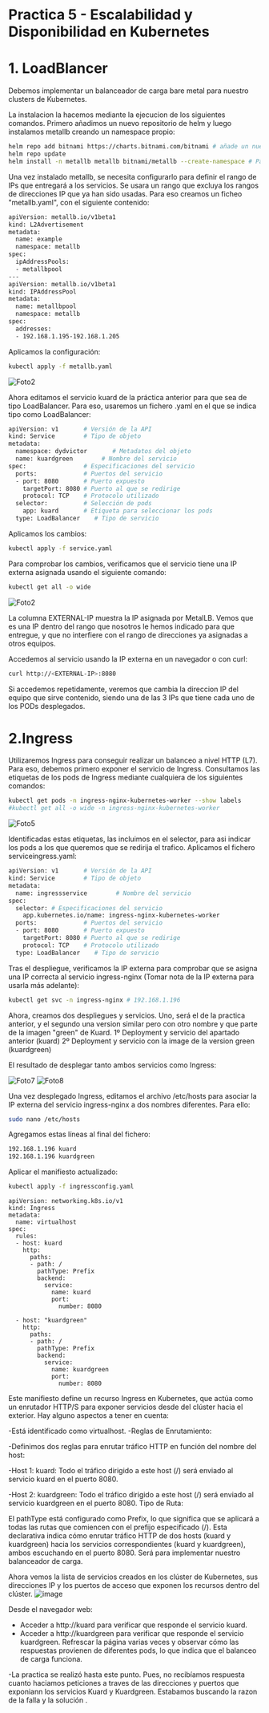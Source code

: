 # Practica 5 - Escalabilidad y Disponibilidad en Kubernetes

# 1. LoadBlancer
Debemos implementar un balanceador de carga bare metal para nuestro clusters de Kubernetes. 

La instalacion la hacemos mediante la ejecucion de los siguientes comandos. Primero añadimos un nuevo repositorio de helm y luego instalamos metallb creando un namespace propio: 

```bash
helm repo add bitnami https://charts.bitnami.com/bitnami # añade un nuevo repositoio de helm
helm repo update
helm install -n metallb metallb bitnami/metallb --create-namespace # Para crear en una namespace 
```

Una vez instalado metallb, se necesita configurarlo para definir el rango de IPs que entregará a los servicios. Se usara un rango que excluya los rangos de direcciones IP que ya han sido usadas. Para eso creamos un ficheo "metallb.yaml", con el siguiente contenido:

```bash
apiVersion: metallb.io/v1beta1
kind: L2Advertisement
metadata:
  name: example
  namespace: metallb
spec:
  ipAddressPools:
  - metallbpool
---
apiVersion: metallb.io/v1beta1
kind: IPAddressPool
metadata:
  name: metallbpool
  namespace: metallb
spec:
  addresses:
  - 192.168.1.195-192.168.1.205
```

Aplicamos la configuración:
```bash
kubectl apply -f metallb.yaml
```

![Foto2](imgs/2.png)

Ahora editamos el servicio kuard de la práctica anterior para que sea de tipo LoadBalancer. Para eso, usaremos un fichero .yaml en el que se indica tipo como LoadBalancer:

```bash
apiVersion: v1       # Versión de la API
kind: Service        # Tipo de objeto
metadata:    
  namespace: dydvictor       # Metadatos del objeto
  name: kuardgreen        # Nombre del servicio
spec:                # Especificaciones del servicio
  ports:             # Puertos del servicio
  - port: 8080       # Puerto expuesto
    targetPort: 8080 # Puerto al que se redirige
    protocol: TCP    # Protocolo utilizado
  selector:          # Selección de pods
    app: kuard       # Etiqueta para seleccionar los pods
  type: LoadBalancer    # Tipo de servicio
```

Aplicamos los cambios:
```bash
kubectl apply -f service.yaml
```

Para comprobar los cambios, verificamos que el servicio tiene una IP externa asignada usando el siguiente comando:

```bash
kubectl get all -o wide
```

![Foto2](imgs/3.png)

La columna EXTERNAL-IP muestra la IP asignada por MetalLB. Vemos que es una IP dentro del rango que nosotros le hemos indicado para que entregue, y que no interfiere con el rango de direcciones ya asignadas a otros equipos.

Accedemos al servicio usando la IP externa en un navegador o con curl:

```bash
curl http://<EXTERNAL-IP>:8080
```

Si accedemos repetidamente, veremos que cambia la direccion IP del equipo que sirve contenido, siendo una de las 3 IPs que tiene cada uno de los PODs desplegados.


# 2.Ingress

Utilizaremos Ingress para conseguir realizar un balanceo a nivel HTTP (L7). Para eso, debemos primero exponer el servicio de Ingress. Consultamos las etiquetas de los pods de Ingress mediante cualquiera de los siguientes comandos:

```bash
kubectl get pods -n ingress-nginx-kubernetes-worker --show labels
#kubectl get all -o wide -n ingress-nginx-kubernetes-worker
```

![Foto5](imgs/5.png)

Identificadas estas etiquetas, las incluimos en el selector, para asi indicar los pods a los que queremos que se redirija el trafico. Aplicamos el fichero serviceingress.yaml:

```bash
apiVersion: v1       # Versión de la API
kind: Service        # Tipo de objeto
metadata:
  name: ingressservice        # Nombre del servicio
spec:
  selector: # Especificaciones del servicio
    app.kubernetes.io/name: ingress-nginx-kubernetes-worker
  ports:             # Puertos del servicio
  - port: 8080       # Puerto expuesto
    targetPort: 8080 # Puerto al que se redirige
    protocol: TCP    # Protocolo utilizado
  type: LoadBalancer    # Tipo de servicio
```

Tras el despliegue, verificamos la IP externa para comprobar que se asigna una IP correcta al servicio ingress-nginx (Tomar nota de la IP externa para usarla más adelante):

```bash
kubectl get svc -n ingress-nginx # 192.168.1.196
```

Ahora, creamos dos despliegues y servicios. Uno, será el de la practica anterior, y el segundo una version similar pero con otro nombre y que parte de la imagen "green" de Kuard.
  1º Deployment y servicio del apartado anterior (kuard)
  2º Deployment y servicio con la image de la version green (kuardgreen)

El resultado de desplegar tanto ambos servicios como Ingress:

![Foto7](imgs/7.png)
![Foto8](imgs/8.png)

Una vez desplegado Ingress, editamos el archivo /etc/hosts para asociar la IP externa del servicio ingress-nginx a dos nombres diferentes. Para ello:

```bash
sudo nano /etc/hosts
```

Agregamos estas líneas al final del fichero: 

```bash
192.168.1.196 kuard
192.168.1.196 kuardgreen
```



Aplicar el manifiesto actualizado:
```bash
kubectl apply -f ingressconfig.yaml
```
```
apiVersion: networking.k8s.io/v1
kind: Ingress
metadata:
  name: virtualhost
spec:
  rules:
  - host: kuard
    http:
      paths:
      - path: /
        pathType: Prefix
        backend:
          service:
            name: kuard
            port:
              number: 8080

  - host: "kuardgreen"
    http:
      paths:
      - path: /
        pathType: Prefix
        backend:
          service:
            name: kuardgreen
            port:
              number: 8080
```

Este manifiesto define un recurso Ingress en Kubernetes, que actúa como un enrutador HTTP/S para exponer servicios desde del clúster hacia el exterior. 
Hay alguno aspectos a tener en cuenta:

-Está identificado como virtualhost.
-Reglas de Enrutamiento:

-Definimos dos reglas para enrutar tráfico HTTP en función del nombre del host:

-Host 1: kuard:
Todo el tráfico dirigido a este host (/) será enviado al servicio kuard en el puerto 8080.

-Host 2: kuardgreen:
Todo el tráfico dirigido a este host (/) será enviado al servicio kuardgreen en el puerto 8080.
Tipo de Ruta:

El pathType está configurado como Prefix, lo que significa que se aplicará a todas las rutas que comiencen con el prefijo especificado (/).
Esta declarativa indica cómo enrutar tráfico HTTP de dos hosts (kuard y kuardgreen) hacia los servicios correspondientes (kuard y kuardgreen), ambos escuchando en el puerto 8080. Será para implementar nuestro balanceador de carga.

Ahora vemos la lista de servicios creados en los clúster de Kubernetes, sus direcciones IP y los puertos de acceso que exponen los recursos dentro del clúster.
![image](https://github.com/user-attachments/assets/763face4-4e75-4aaa-a3c0-c70bb93b910b)

Desde el navegador web:
- Acceder a http://kuard para verificar que responde el servicio kuard.
- Acceder a http://kuardgreen para verificar que responde el servicio kuardgreen.
Refrescar la página varias veces y observar cómo las respuestas provienen de diferentes pods, lo que indica que el balanceo de carga funciona.

-La practica se realizó hasta este punto. Pues, no recibíamos respuesta cuanto haciamos peticiones a traves de las direcciones y puertos que exponiann los servicios Kuard y Kuardgreen. Estabamos buscando la razon de la falla y la solución . 
